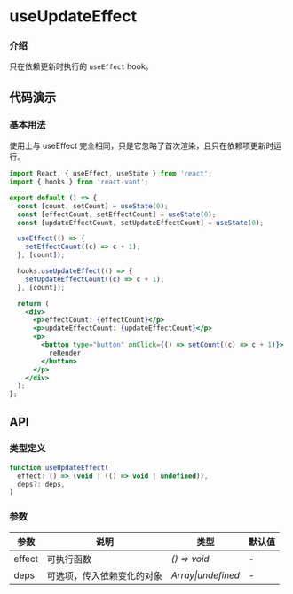 # useUpdateEffect

### 介绍

只在依赖更新时执行的 `useEffect` hook。

## 代码演示

### 基本用法

使用上与 useEffect 完全相同，只是它忽略了首次渲染，且只在依赖项更新时运行。

```jsx
import React, { useEffect, useState } from 'react';
import { hooks } from 'react-vant';

export default () => {
  const [count, setCount] = useState(0);
  const [effectCount, setEffectCount] = useState(0);
  const [updateEffectCount, setUpdateEffectCount] = useState(0);

  useEffect(() => {
    setEffectCount((c) => c + 1);
  }, [count]);

  hooks.useUpdateEffect(() => {
    setUpdateEffectCount((c) => c + 1);
  }, [count]);

  return (
    <div>
      <p>effectCount: {effectCount}</p>
      <p>updateEffectCount: {updateEffectCount}</p>
      <p>
        <button type="button" onClick={() => setCount((c) => c + 1)}>
          reRender
        </button>
      </p>
    </div>
  );
};
```

## API

### 类型定义

```js
function useUpdateEffect(
  effect: () => (void | (() => void | undefined)),
  deps?: deps,
)
```

### 参数

| 参数   | 说明                       | 类型               | 默认值 |
| ------ | -------------------------- | ------------------ | ------ |
| effect | 可执行函数                 | _() => void_       | -      |
| deps   | 可选项，传入依赖变化的对象 | _Array\|undefined_ | -      |
